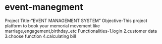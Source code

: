 # event-manegment
Project Title-“EVENT  MANAGEMENT SYSTEM” Objective-This project platform to book your memorial movement like marriage,engagement,birthday..etc Functionalities-1.login  2.customer data  3.choose function  4.calculating bill
